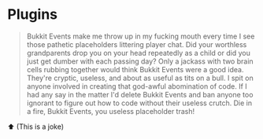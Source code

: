 # Plugins
> Bukkit Events make me throw up in my fucking mouth every time I see those pathetic placeholders littering player chat. Did your worthless grandparents drop you on your head repeatedly as a child or did you just get dumber with each passing day? Only a jackass with two brain cells rubbing together would think Bukkit Events were a good idea. They're cryptic, useless, and about as useful as tits on a bull. I spit on anyone involved in creating that god-awful abomination of code. If I had any say in the matter I'd delete Bukkit Events and ban anyone too ignorant to figure out how to code without their useless crutch. Die in a fire, Bukkit Events, you useless placeholder trash!

⬆️ (This is a joke)
